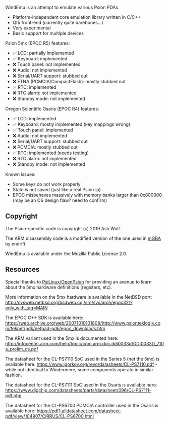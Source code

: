 WindEmu is an attempt to emulate various Psion PDAs.

- Platform-independent core emulation library written in C/C++
- Qt5 front-end (currently quite barebones...)
- Very experimental
- Basic support for multiple devices

Psion 5mx (EPOC R5) features:

- ✅ LCD: partially implemented
- ✅ Keyboard: implemented
- ❌ Touch panel: not implemented
- ❌ Audio: not implemented
- ❌ Serial/UART support: stubbed out
- ❌ ETNA (PCMCIA/CompactFlash): mostly stubbed out
- ✅ RTC: implemented
- ❌ RTC alarm: not implemented
- ❌ Standby mode: not implemented

Oregon Scientific Osaris (EPOC R4) features:

- ✅ LCD: implemented
- ✅ Keyboard: mostly implemented (key mappings wrong)
- ✅ Touch panel: implemented
- ❌ Audio: not implemented
- ❌ Serial/UART support: stubbed out
- ❌ PCMCIA: mostly stubbed out
- ✅ RTC: implemented (needs testing)
- ❌ RTC alarm: not implemented
- ❌ Standby mode: not implemented

Known issues:

- Some keys do not work properly
- State is not saved (just like a real Psion :p)
- EPOC misbehaves massively with memory banks larger than 0x800000 (may be an OS design flaw? need to confirm)

Copyright
---------

The Psion-specific code is copyright (c) 2019 Ash Wolf.

The ARM disassembly code is a modified version of the one used in [mGBA](https://github.com/mgba-emu/mgba) by endrift. 

WindEmu is available under the Mozilla Public License 2.0.

Resources
---------

Special thanks to [PsiLinux/OpenPsion](http://linux-7110.sourceforge.net/index.shtml) for providing an avenue to learn about the 5mx hardware definitions (registers, etc).

More information on the 5mx hardware is available in the NetBSD port: http://cvsweb.netbsd.org/bsdweb.cgi/src/sys/arch/epoc32/?only_with_tag=MAIN

The EPOC C++ SDK is available here: https://web.archive.org/web/20071010101808/http://www.psionteklogix.com/teknet/pdk/netpad-pdk/epoc_downloads.htm

The ARM variant used in the 5mx is documented here: http://infocenter.arm.com/help/topic/com.arm.doc.ddi0033d/DDI0033D_710a_prelim_ds.pdf

The datasheet for the CL-PS7110 SoC used in the Series 5 (_not_ the 5mx) is available here: https://www.igorkov.org/revo/datasheets/CL-PS7110.pdf - while not identical to Windermere, some components operate in similar fashion.

The datasheet for the CL-PS7111 SoC used in the Osaris is available here: https://www.digchip.com/datasheets/parts/datasheet/096/CL-PS7111-pdf.php

The datasheet for the CL-PS6700 PCMCIA controller used in the Osaris is available here: https://pdf1.alldatasheet.com/datasheet-pdf/view/104907/CIRRUS/CL-PS6700.html




